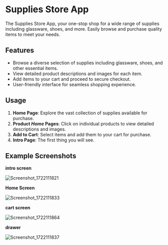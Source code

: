 # Supplies Store App

 The Supplies Store App, your one-stop shop for a wide range of supplies including glassware, shoes, and more. Easily browse and purchase quality items to meet your needs.

## Features

- Browse a diverse selection of supplies including glassware, shoes, and other essential items.
- View detailed product descriptions and images for each item.
- Add items to your cart and proceed to secure checkout.
- User-friendly interface for seamless shopping experience.


## Usage

1. **Home Page**: Explore the vast collection of supplies available for purchase.
2. **Product *Home* Pages**: Click on individual products to view detailed descriptions and images.
3. **Add to Cart**: Select items and add them to your cart for purchase.
4. **Intro Page**: The first thing you will see.

## Example Screenshots

**intro screen**

![Screenshot_1722111821](https://github.com/user-attachments/assets/5c4b50b3-d0a0-48eb-9b03-97818bf0b946)


**Home Screen**

![Screenshot_1722111833](https://github.com/user-attachments/assets/ae6b9552-3ec8-440d-838d-ce4bcdb40554)

**cart screen**

![Screenshot_1722111864](https://github.com/user-attachments/assets/2dbafdc0-216c-4d1c-9ed1-2e25570c94d2)

**drawer**

![Screenshot_1722111837](https://github.com/user-attachments/assets/11210256-fade-44d5-abb2-bea97e4abecf)
